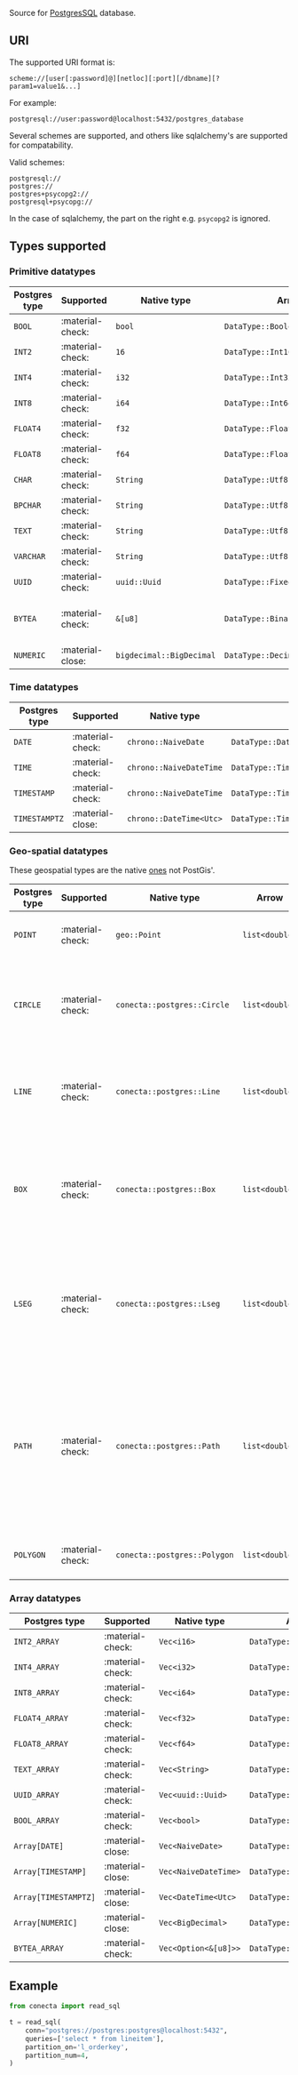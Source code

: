 Source for [PostgresSQL](https://www.postgresql.org/) database.

## URI

The supported URI format is:

`scheme://[user[:password]@][netloc][:port][/dbname][?param1=value1&...]`

For example:

```shell
postgresql://user:password@localhost:5432/postgres_database
```

Several schemes are supported, and others like sqlalchemy's are supported for compatability.

Valid schemes:

```shell
postgresql://
postgres://
postgres+psycopg2://
postgresql+psycopg://
```

In the case of sqlalchemy, the part on the right e.g. `psycopg2` is ignored.

## Types supported

### Primitive datatypes

| Postgres type | Supported        | Native type              | Arrow                           | Notes                      |
|---------------|------------------|--------------------------|---------------------------------|----------------------------|
| `BOOL`        | :material-check: | `bool`                   | `DataType::Boolean`             |                            |
| `INT2`        | :material-check: | `16`                     | `DataType::Int16`               |                            |
| `INT4`        | :material-check: | `i32`                    | `DataType::Int32`               |                            |
| `INT8`        | :material-check: | `i64`                    | `DataType::Int64`               |                            |
| `FLOAT4`      | :material-check: | `f32`                    | `DataType::Float32`             |                            |
| `FLOAT8`      | :material-check: | `f64`                    | `DataType::Float64`             |                            |
| `CHAR`        | :material-check: | `String`                 | `DataType::Utf8`                |                            |
| `BPCHAR`      | :material-check: | `String`                 | `DataType::Utf8`                |                            |
| `TEXT`        | :material-check: | `String`                 | `DataType::Utf8`                |                            |
| `VARCHAR`     | :material-check: | `String`                 | `DataType::Utf8`                |                            |
| `UUID`        | :material-check: | `uuid::Uuid`             | `DataType::FixedSizeBinary(16)` |                            |
| `BYTEA`       | :material-check: | `&[u8]`                  | `DataType::Binary`              | max size is i32::MAX bytes |
| `NUMERIC`     | :material-close: | `bigdecimal::BigDecimal` | `DataType::Decimal128`          |                            |

### Time datatypes

| Postgres type | Supported        | Native type             | Arrow                                        | Notes                     |
|---------------|------------------|-------------------------|----------------------------------------------|---------------------------|
| `DATE`        | :material-check: | `chrono::NaiveDate`     | `DataType::Date32`                           | 32 bit                    |
| `TIME`        | :material-check: | `chrono::NaiveDateTime` | `DataType::Time64(TimeUnit::Microsecond)`    | precision is microseconds |
| `TIMESTAMP`   | :material-check: | `chrono::NaiveDateTime` | `DataType::Timestamp<TimeUnit::Microsecond>` | precision is microseconds |
| `TIMESTAMPTZ` | :material-close: | `chrono::DateTime<Utc>` | `DataType::Timestamp`                        |                           |

### Geo-spatial datatypes

These geospatial types are the
native [ones](https://www.postgresql.org/docs/current/datatype-geometric.html)
not PostGis'.

| Postgres type | Supported        | Native type                  | Arrow            | Notes                                                                                                                                                                           |
|---------------|------------------|------------------------------|------------------|---------------------------------------------------------------------------------------------------------------------------------------------------------------------------------|
| `POINT`       | :material-check: | `geo::Point`                 | ``list<double>`` | List with two elements representing a point (x, y)                                                                                                                              |
| `CIRCLE`      | :material-check: | `conecta::postgres::Circle`  | ``list<double>`` | List with three elements representing the center (x, y) and `r` and radius. (x, y, r)                                                                                           |
| `LINE`        | :material-check: | `conecta::postgres::Line`    | ``list<double>`` | List with three elements (a, b, c) from `a`x + `b`y + `c` = 0 linear equation                                                                                                   |
| `BOX`         | :material-check: | `conecta::postgres::Box`     | ``list<double>`` | List with four elements, (x1, y1, x2, y2) where (x1, y1) and (x2, y2) are any two opposite corners of the box                                                                   |
| `LSEG`        | :material-check: | `conecta::postgres::Lseg`    | ``list<double>`` | List with four elements, (x1, y1, x2, y2) where (x1,y1) and (x2,y2) are the end points of the line segment.                                                                     |
| `PATH`        | :material-check: | `conecta::postgres::Path`    | ``list<double>`` | List with minimum of two elements, (o, c, x1, y1, x2, y2...) where `o` is whether the path is open or not, `c` is the total count of points and the rest are points components. |
| `POLYGON`     | :material-check: | `conecta::postgres::Polygon` | ``list<double>`` | List with points, (x1, y1, x2, y2... xn, yn)                                                                                                                                    |

### Array datatypes

| Postgres type        | Supported        | Native type          | Arrow                    | Notes |
|----------------------|------------------|----------------------|--------------------------|-------|
| `INT2_ARRAY`         | :material-check: | `Vec<i16>`           | `DataType::List<i16>`    |       |
| `INT4_ARRAY`         | :material-check: | `Vec<i32>`           | `DataType::List<i32>`    |       |
| `INT8_ARRAY`         | :material-check: | `Vec<i64>`           | `DataType::List<i64>`    |       |
| `FLOAT4_ARRAY`       | :material-check: | `Vec<f32>`           | `DataType::List<f32>`    |       |
| `FLOAT8_ARRAY`       | :material-check: | `Vec<f64>`           | `DataType::List<f64>`    |       |
| `TEXT_ARRAY`         | :material-check: | `Vec<String>`        | `DataType::List`         |       |
| `UUID_ARRAY`         | :material-check: | `Vec<uuid::Uuid>`    | `DataType::List`         |       |
| `BOOL_ARRAY`         | :material-check: | `Vec<bool>`          | `DataType::List`         |       |
| `Array[DATE]`        | :material-close: | `Vec<NaiveDate>`     | `DataType::List`         |       |
| `Array[TIMESTAMP]`   | :material-close: | `Vec<NaiveDateTime>` | `DataType::List`         |       |
| `Array[TIMESTAMPTZ]` | :material-close: | `Vec<DateTime<Utc>`  | `DataType::List`         |       |
| `Array[NUMERIC]`     | :material-close: | `Vec<BigDecimal>`    | `DataType::List`         |       |
| `BYTEA_ARRAY`        | :material-check: | `Vec<Option<&[u8]>>` | `DataType::List<Binary>` |       |

## Example

```python
from conecta import read_sql

t = read_sql(
    conn="postgres://postgres:postgres@localhost:5432",
    queries=['select * from lineitem'],
    partition_on='l_orderkey',
    partition_num=4,
)
```